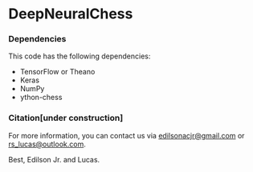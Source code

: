 # DeepNeuralChess

### Dependencies

This code has the following dependencies:

- TensorFlow or Theano
- Keras
- NumPy
- ython-chess


### Citation[under construction]


For more information, you can contact us via edilsonacjr@gmail.com or rs_lucas@outlook.com.




Best, Edilson Jr. and Lucas.
